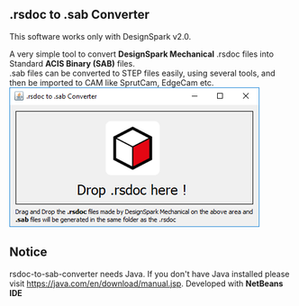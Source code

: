 .rsdoc to .sab Converter
------
This software works only with DesignSpark v2.0.


A very simple tool to convert <b>DesignSpark Mechanical</b> .rsdoc files into Standard <b>ACIS Binary (SAB)</b> files.<br>
.sab files can be converted to STEP files easily, using several tools, and then be imported to CAM like SprutCam, EdgeCam etc.
<br>
<img src="https://github.com/nsiatras/rsdoc-to-sab-converter/blob/master/Screenshots/Screenshot.png" alt="SourceRabbit.com">
<br>

Notice
------
rsdoc-to-sab-converter needs Java. If you don't have Java installed please visit https://java.com/en/download/manual.jsp.
Developed with <b>NetBeans IDE</b>

